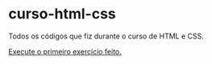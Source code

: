 # curso-html-css
 Todos os códigos que fiz durante o curso de HTML e CSS.

<a href="https://mirellesv.github.io/curso-html-css/exercicios/modulo1/ex001/index.html">Execute o primeiro exercício feito.</a>